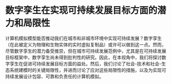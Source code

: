 # 数字孪生在实现可持续发展目标方面的潜力和局限性

计算机模拟模型能否推动我们在城市和非城市环境中实现可持续发展？数字孪生（在此被定义为物理和生物实体的实时虚拟复制品）或许可以做到这一点。然而，尽管数字孪生的潜力备受推崇，但在城市可持续发展范例中，尤其是在可持续发展目标框架中，数字孪生尚未得到批判性的研究。因此，在本视角中，我们将探讨数字孪生在促进可持续发展目标方面的益处。然后，我们讨论了社会-技术和社会-生态系统建模时的关键局限性，并进而讨论了应对这些局限性的措施，以及为实现可持续发展设计包容、可靠和负责任的计算机模拟。

